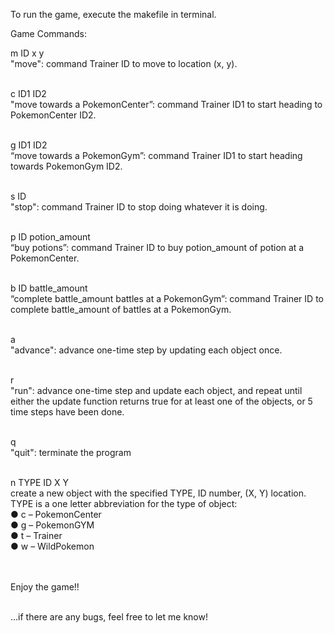 To run the game, execute the makefile in terminal.

Game Commands:

m ID x y<br>
"move": command Trainer ID to move to location (x, y).<br><br>
  
c ID1 ID2<br>
  "move towards a PokemonCenter”: command Trainer ID1 to start heading to PokemonCenter ID2.<br><br>
  
g ID1 ID2<br>
  “move towards a PokemonGym”: command Trainer ID1 to start heading towards PokemonGym ID2.<br><br>
  
s ID<br>
  "stop": command Trainer ID to stop doing whatever it is doing.<br><br>
  
p ID potion_amount<br>
  “buy potions”: command Trainer ID to buy potion_amount of potion at a PokemonCenter.<br><br>
  
b ID battle_amount<br>
  “complete battle_amount battles at a PokemonGym”: command Trainer ID to complete battle_amount of battles at a PokemonGym.<br><br>
  
a<br>
  "advance": advance one-time step by updating each object once.<br><br>
  
r<br>
  "run": advance one-time step and update each object, and repeat until either the update function returns true for at least one of the objects, or 5 time steps have been done.<br><br>
  
q<br>
  "quit": terminate the program<br><br>
  
n TYPE ID X Y<br>
  create a new object with the specified TYPE, ID number, (X, Y) location.<br>
  TYPE is a one letter abbreviation for the type of object:<br>
    ● c – PokemonCenter<br>
    ● g – PokemonGYM<br>
    ● t – Trainer<br>
    ● w – WildPokemon<br><br><br>
    

Enjoy the game!!<br><br>

...if there are any bugs, feel free to let me know!
